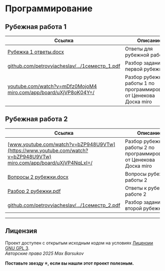 # Программирование

## Рубежная работа 1

| Ссылка | Описание |
| --- | --- |
| [Рубежка 1 ответы.docx](./Рубежка%201%20ответы.docx) | Ответы для рубежной работы 1 |
| [github.com/petrovviacheslav/.../1семестр_1.pdf](https://github.com/petrovviacheslav/myitmo/blob/main/Programming/Rubezhki/1%D1%81%D0%B5%D0%BC%D0%B5%D1%81%D1%82%D1%80_1.pdf) | Разбор заданий с первой рубежки |
| [youtube.com/watch?v=mDfz0MojoM4](https://www.youtube.com/watch?v=mDfz0MojoM4) <br> [miro.com/app/board/uXjVP8oK04Y=/](https://miro.com/app/board/uXjVP8oK04Y=/) | Разбор рубежной работы 1 по программированию от Ценекова <br> Доска miro |

## Рубежная работа 2

| Ссылка | Описание |
| --- | --- |
| [www.youtube.com/watch?v=bZP948U9VTw](https://www.youtube.com/watch?v=bZP948U9VTw) <br> [miro.com/app/board/uXjVP4NqLxI=/](https://miro.com/app/board/uXjVP4NqLxI=/) | Разбор рубежной работы 2 по программированию от Ценекова <br> Доска miro |
| [Вопросы 2 рубежки.docx](./Вопросы%202%20рубежки.docx) | Вопросы рубежной работы 2 |
| [Разбор 2 рубежки.pdf](./Разбор%202%20рубежки.pdf) | Ответы к рубежной работе 2 |
| [github.com/petrovviacheslav/.../1семестр_2.pdf](https://github.com/petrovviacheslav/myitmo/blob/main/Programming/Rubezhki/1%D1%81%D0%B5%D0%BC%D0%B5%D1%81%D1%82%D1%80_2.pdf) | Разбор заданий с второй рубежки |

---

## Лицензия <a name="license"></a>

Проект доступен с открытым исходным кодом на условиях [Лицензии GNU GPL 3](https://opensource.org/license/gpl-3-0/). \
*Авторские права 2025 Max Barsukov*

**Поставьте звезду :star:, если вы нашли этот проект полезным.**

